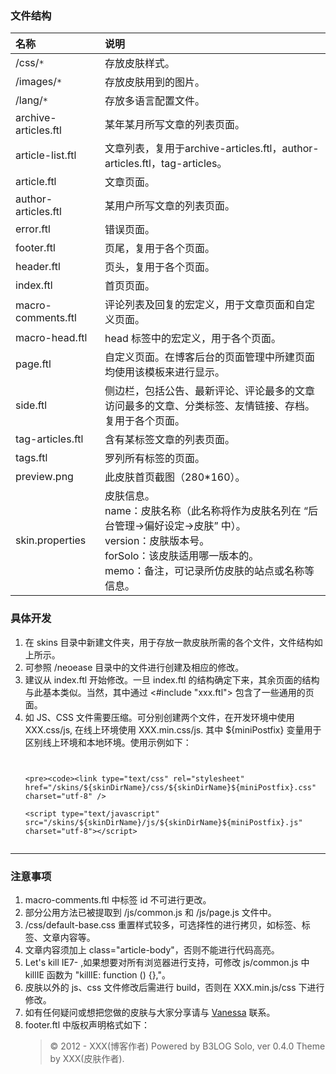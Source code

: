 ### 文件结构 ###
| **名称** | **说明** |
|:-----------|:-----------|
| /css/`*` | 存放皮肤样式。 |
| /images/`*` | 存放皮肤用到的图片。 |
| /lang/`*` | 存放多语言配置文件。 |
| archive-articles.ftl | 某年某月所写文章的列表页面。 |
| article-list.ftl | 文章列表，复用于archive-articles.ftl，author-articles.ftl，tag-articles。 |
| article.ftl | 文章页面。 |
| author-articles.ftl | 某用户所写文章的列表页面。 |
| error.ftl | 错误页面。 |
| footer.ftl | 页尾，复用于各个页面。 |
| header.ftl | 页头，复用于各个页面。 |
| index.ftl | 首页页面。 |
| macro-comments.ftl | 评论列表及回复的宏定义，用于文章页面和自定义页面。 |
| macro-head.ftl | head 标签中的宏定义，用于各个页面。 |
| page.ftl | 自定义页面。在博客后台的页面管理中所建页面均使用该模板来进行显示。 |
| side.ftl | 侧边栏，包括公告、最新评论、评论最多的文章访问最多的文章、分类标签、友情链接、存档。复用于各个页面。 |
| tag-articles.ftl | 含有某标签文章的列表页面。 |
| tags.ftl | 罗列所有标签的页面。 |
| preview.png | 此皮肤首页截图（280\*160）。 |
| skin.properties | 皮肤信息。<br>name：皮肤名称（此名称将作为皮肤名列在 “后台管理->偏好设定->皮肤” 中）。 <br>version：皮肤版本号。<br>forSolo：该皮肤适用哪一版本的。<br>memo：备注，可记录所仿皮肤的站点或名称等信息。</tbody></table>

<h3>具体开发</h3>
<ol><li>在 skins 目录中新建文件夹，用于存放一款皮肤所需的各个文件，文件结构如上所示。<br>
</li><li>可参照 /neoease 目录中的文件进行创建及相应的修改。<br>
</li><li>建议从 index.ftl 开始修改。一旦 index.ftl 的结构确定下来，其余页面的结构与此基本类似。当然，其中通过 <#include "xxx.ftl"> 包含了一些通用的页面。<br>
</li><li>如 JS、CSS 文件需要压缩。可分别创建两个文件，在开发环境中使用 XXX.css/js, 在线上环境使用 XXX.min.css/js. 其中 ${miniPostfix} 变量用于区别线上环境和本地环境。使用示例如下：<br>
<pre><code><br>
&lt;pre&gt;&lt;code&gt;&lt;link type="text/css" rel="stylesheet" href="/skins/${skinDirName}/css/${skinDirName}${miniPostfix}.css" charset="utf-8" /&gt;<br>
&lt;script type="text/javascript" src="/skins/${skinDirName}/js/${skinDirName}${miniPostfix}.js" charset="utf-8"&gt;&lt;/script&gt;<br>
</code></pre>
</code></pre></li></ol>

<hr />
<h3>注意事项</h3>
<ol><li>macro-comments.ftl 中标签 id 不可进行更改。<br>
</li><li>部分公用方法已被提取到 /js/common.js 和 /js/page.js 文件中。<br>
</li><li>/css/default-base.css 重置样式较多，可选择性的进行拷贝，如标签、标签、文章内容等。<br>
</li><li>文章内容须加上 class="article-body"，否则不能进行代码高亮。<br>
</li><li>Let's kill IE7- ,如果想要对所有浏览器进行支持，可修改 js/common.js 中 killIE 函数为 "killIE: function () {},"。<br>
</li><li>皮肤以外的 js、css 文件修改后需进行 build，否则在 XXX.min.js/css 下进行修改。<br>
</li><li>如有任何疑问或想把您做的皮肤与大家分享请与 <a href='http://vanessa.b3log.org'>Vanessa</a> 联系。<br>
</li><li>footer.ftl 中版权声明格式如下：<br>
<blockquote>© 2012 - XXX(博客作者) Powered by B3LOG  Solo, ver 0.4.0   Theme by XXX(皮肤作者).<br>
